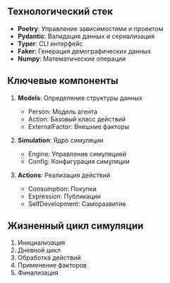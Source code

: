 ## Технологический стек

- **Poetry**: Управление зависимостями и проектом
- **Pydantic**: Валидация данных и сериализация
- **Typer**: CLI интерфейс
- **Faker**: Генерация демографических данных
- **Numpy**: Математические операции


## Ключевые компоненты

1. **Models**: Определение структуры данных
   - Person: Модель агента
   - Action: Базовый класс действий
   - ExternalFactor: Внешние факторы

2. **Simulation**: Ядро симуляции
   - Engine: Управление симуляцией
   - Config: Конфигурация симуляции

3. **Actions**: Реализация действий
   - Consumption: Покупки
   - Expression: Публикации
   - SelfDevelopment: Саморазвитие

## Жизненный цикл симуляции

1. Инициализация
2. Дневной цикл
3. Обработка действий
4. Применение факторов
5. Финализация





